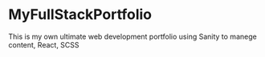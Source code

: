 # MyFullStackPortfolio
This is my own ultimate web development portfolio using Sanity to manege content, React, SCSS
